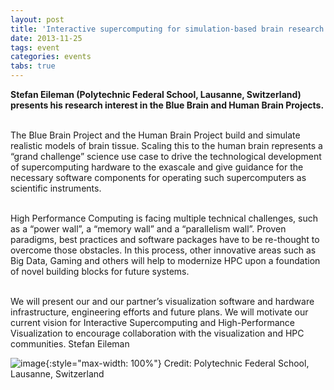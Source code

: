 ```yaml
---
layout: post
title: 'Interactive supercomputing for simulation-based brain research'
date: 2013-11-25
tags: event
categories: events
tabs: true
---
```


<strong>Stefan Eileman (Polytechnic Federal School, Lausanne, Switzerland) presents his research interest in the Blue Brain and Human Brain Projects.</strong><br><br> 

The Blue Brain Project and the Human Brain Project build and simulate realistic models of brain tissue. Scaling this to the human brain represents a &ldquo;grand challenge&rdquo; science use case to drive the technological development of supercomputing hardware to the exascale and give guidance for the necessary software components for operating such supercomputers as scientific instruments.<br><br>

High Performance Computing is facing multiple technical challenges, such as a &ldquo;power wall&rdquo;, a &ldquo;memory wall&rdquo; and a &ldquo;parallelism wall&rdquo;. Proven paradigms, best practices and software packages have to be re-thought to overcome those obstacles. In this process, other innovative areas such as Big Data, Gaming and others will help to modernize HPC upon a foundation of novel building blocks for future systems.<br><br>

We will present our and our partner&rsquo;s visualization software and hardware infrastructure, engineering efforts and future plans. We will motivate our current vision for Interactive Supercomputing and High-Performance Visualization to encourage collaboration with the visualization and HPC communities.
Stefan Eileman

![image](https://www.evl.uic.edu/output/originals/eilemann(1).jpg-srcw.jpg){:style="max-width: 100%"}
Credit: Polytechnic Federal School, Lausanne, Switzerland	

